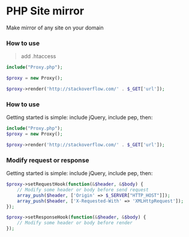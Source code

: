 # PHP Site mirror
Make mirror of any site on your domain

### How to use
>add .htaccess

```php
include("Proxy.php");

$proxy = new Proxy();

$proxy->render('http://stackoverflow.com/' . $_GET['url']);
```

### How to use
Getting started is simple: include jQuery, include pep, then:
```php
include("Proxy.php");
$proxy = new Proxy();

$proxy->render('http://stackoverflow.com/' . $_GET['url']);
```

### Modify request or response 
Getting started is simple: include jQuery, include pep, then:
```php
$proxy->setRequestHook(function(&$header, &$body) {
    // Modify some header or body before send request
    array_push($header, ['Origin' => $_SERVER["HTTP_HOST"]]);
    array_push($header, ['X-Requested-With' => 'XMLHttpRequest']);
});

$proxy->setResponseHook(function(&$header, &$body) {
    // Modify some header or body before render
});
```
